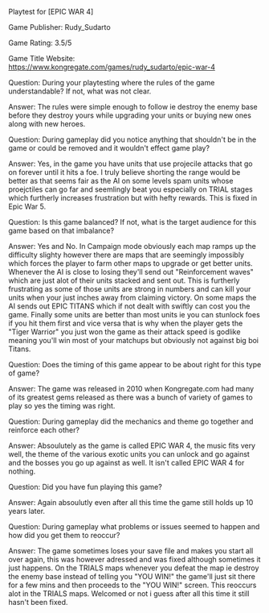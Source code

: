 Playtest for [EPIC WAR 4]

Game Publisher: Rudy_Sudarto

Game Rating: 3.5/5

Game Title Website: https://www.kongregate.com/games/rudy_sudarto/epic-war-4

Question: During your playtesting where the rules of the game understandable? If not, what was not clear.

Answer: The rules were simple enough to follow ie destroy the enemy base before they destroy yours while upgrading your units or buying new ones along with new heroes. 

Question: During gameplay did you notice anything that shouldn't be in the game or could be removed and it wouldn't effect game play?

Answer: Yes, in the game you have units that use projecile attacks that go on forever until it hits a foe. I truly believe shorting the range  would be better as that seems fair as the AI on some levels spam units whose proejctiles can go far and seemlingly beat you especially on TRIAL stages which furtherly increases frustration but with hefty rewards. This is fixed in Epic War 5.

Question: Is this game balanced? If not, what is the target audience for this game based on that imbalance?

Answer: Yes and No. In Campaign mode obviously each map ramps up the difficulty slighty however there are maps that are seemingly impossibly which forces the player to farm other maps to upgrade or get better units. Whenever the AI is close to losing they'll send out "Reinforcement waves" which are just alot of their units stacked and sent out. This is furtherly frustrating as some of those units are strong in numbers and can kill your units when your just inches away from claiming victory. On some maps the AI sends out EPIC TITANS which if not dealt with swiftly can cost you the game. Finally some units are better than most units ie you can stunlock foes if you hit them first and vice versa that is why when the player gets the "Tiger Warrior" you just won the game as their attack speed is godlike meaning you'll win most of your matchups but obviously not against big boi Titans. 

Question: Does the timing of this game appear to be about right for this type of game?

Answer: The game was released in 2010 when Kongregate.com had many of its greatest gems released as there was a bunch of variety of games to play so yes the timing was right. 

Question: During gameplay did the mechanics and theme go together and reinforce each other?

Answer: Absoulutely as the game is called EPIC WAR 4, the music fits very well, the theme of the various exotic units you can unlock and go against and the bosses you go up against as well. It isn't called EPIC WAR 4 for nothing. 

Question: Did you have fun playing this game?

Answer: Again absoulutly even after all this time the game still holds up 10 years later. 

Question: During gameplay what problems or issues seemed to happen and how did you get them to reoccur?

Answer: The game sometimes loses your save file and makes you start all over again, this was however adressed and was fixed although sometimes it just happens. On the TRIALS maps whenever you defeat the map ie destroy the enemy base instead of telling you "YOU WIN!" the game'll just sit there for a few mins and then proceeds to the "YOU WIN!" screen. This reoccurs alot in the TRIALS maps. Welcomed or not i guess after all this time it still hasn't been fixed. 
